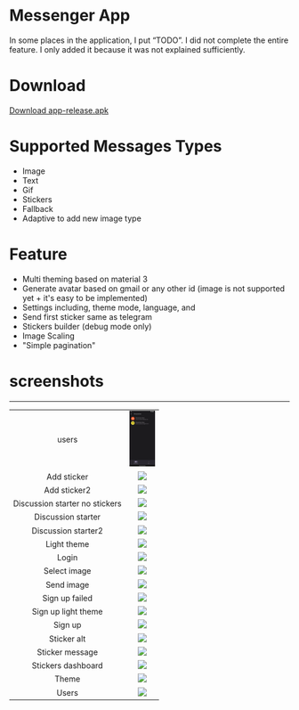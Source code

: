 # Messenger App

In some places in the application, I put “TODO”. I did not complete the entire feature. I only added it because it was not explained sufficiently.

# Download
[Download app-release.apk](app-release.apk)

# Supported Messages Types
- Image
- Text
- Gif
- Stickers
- Fallback
- Adaptive to add new image type 

# Feature
- Multi theming based on material 3
- Generate avatar based on gmail or any other id (image is not supported yet + it's easy to be implemented)
- Settings including, theme mode, language, and
- Send first sticker same as telegram
- Stickers builder (debug mode only)
- Image Scaling
- "Simple pagination"

# screenshots
___
|                                |                                                                          |
| :----------------------------: | :----------------------------------------------------------------------: |
|             users              |              <img src="images/app/users.png" height="100">               | Ø |
|          Add sticker           |          <image src="images/app/add-sticker.png" height="100">           |
|          Add sticker2          |          <image src="images/app/add-sticker2.png" height="100">          |
| Discussion starter no stickers | <image src="images/app/discussion-starter-no-stickers.png" height="100"> |
|       Discussion starter       |       <image src="images/app/discussion-starter.png" height="100">       |
|      Discussion starter2       |      <image src="images/app/discussion-starter2.png" height="100">       |
|          Light theme           |          <image src="images/app/light-theme.png" height="100">           |
|             Login              |             <image src="images/app/login.png" height="100">              |
|          Select image          |          <image src="images/app/select-image.png" height="100">          |
|           Send image           |           <image src="images/app/send-image.png" height="100">           |
|         Sign up failed         |         <image src="images/app/sign-up-failed.png" height="100">         |
|      Sign up light theme       |      <image src="images/app/sign-up-light-theme.png" height="100">       |
|            Sign up             |            <image src="images/app/sign-up.png" height="100">             |
|          Sticker alt           |          <image src="images/app/sticker-alt.png" height="100">           |
|        Sticker message         |        <image src="images/app/sticker-message.png" height="100">         |
|       Stickers dashboard       |       <image src="images/app/stickers-dashboard.png" height="100">       |
|             Theme              |             <image src="images/app/theme.png" height="100">              |
|             Users              |             <image src="images/app/users.png" height="100">              |
